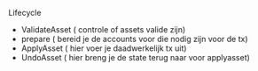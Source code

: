 Lifecycle

- ValidateAsset ( controle of assets valide zijn)
- prepare ( bereid je de accounts voor die nodig zijn voor de tx)
- ApplyAsset ( hier voer je daadwerkelijk tx uit)
- UndoAsset ( hier breng je de state terug naar voor applyasset)


